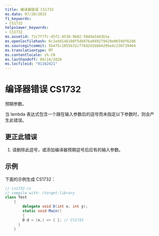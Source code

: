 ```yaml
---
title: 编译器错误 CS1732
ms.date: 07/20/2015
f1_keywords:
- CS1732
helpviewer_keywords:
- CS1732
ms.assetid: 72c7f7fc-d5f2-4538-9b02-50dda54d3b1e
ms.openlocfilehash: 6c1edd146180f5db876a949279429e0659df62d6
ms.sourcegitcommit: 5b475c1855b32cf78d2d1bbb4295e4c236f39464
ms.translationtype: MT
ms.contentlocale: zh-CN
ms.lasthandoff: 09/24/2020
ms.locfileid: "91162421"
---
```

# <a name="compiler-error-cs1732"></a>编译器错误 CS1732

预期参数。  
  
 当 lambda 表达式包含一个跟在输入参数后的逗号而未指定以下参数时，则会产生此错误。  
  
## <a name="to-correct-this-error"></a>更正此错误  
  
1. 请删除此逗号，或添加编译器预期逗号后应有的输入参数。  
  
## <a name="example"></a>示例  

 下面的示例生成 CS1732：  
  
```csharp  
// cs1732.cs  
// compile with: /target:library  
class Test  
    {  
        delegate void D(int x, int y);  
        static void Main()  
        {  
        D d = (x,) => { }; // CS1732  
      }  
    }  
```
